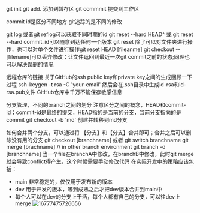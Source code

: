 git init
git add. 添加到暂存区
git commmit 提交到工作区


commit id是区分不同地方
git追踪的是不同的修改

git log 或者git reflog可以获取不同时期的id
git reset --hard HEAD^ 或 git reset --hard commit_id可以随意到达任何一个版本
git reset 除了可以对文件夹进行操作，也可以对单个文件进行操作git reset HEAD [fileanme]
git checkout --[filename]可以丢弃修改；让文件返回到最近一次git commit之前的状态;同理也可以解决误删的情况


远程仓库的链接
关于GitHub的ssh public key和private key之间的生成回顾一下过程
ssh-keygen -t rsa -C 'your-email'
然后会在.ssh目录中生成id-rsa和id-rsa.pub文件
GitHub仓库中千万不能保存敏感信息

分支管理，不同的branch之间的划分
注意区分之间的概念，HEAD和commit-id；commit-id是最终的提交，HEAD指的是当前的分支，当前分支指向的是commit
git checkout -b 'md' 创建并转移到md分支

如何合并两个分支，可以通过将 【分支】和【分支】合并即可；合并之后可以删除没有用的分支
git checkout [branchname] 或者 git switch branchname
git merge [brachname] // in other branch environment
git branch -d [branchname]
当一个file在branchA中修改，在branchB中修改，此时git merge就会导致conflict得产生，这个时候需要手动修改代码
在实际开发中的策略应该包括：
- main 非常稳定的，仅仅用于发布新的版本
- dev 用于开发的版本，等到成熟之后才把dev版本合并到main中
- 每个人可以在dev的分支上干活，每个人都有自己的分支，可以往dev上merge
![16777475726656](https://chenxia31blog.oss-cn-hangzhou.aliyuncs.com/2023/03/16777475726656.jpg?chenxia31blog/sample.jpg?x-oss-process=style/stylename)


